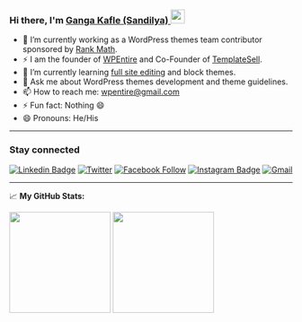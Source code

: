### Hi there, I'm <a href="https://www.kafleg.com.np" target="_blank"> Ganga Kafle (Sandilya) </a> <img src="https://media.giphy.com/media/hvRJCLFzcasrR4ia7z/giphy.gif" width="25px">

- 🔭 I’m currently working as a WordPress themes team contributor sponsored by [Rank Math](https://www.rankmath.com/).
- ⚡ I am the founder of [WPEntire](https://www.wpentire.com) and Co-Founder of [TemplateSell](https://www.templatesell.com).
- 🌱 I’m currently learning [full site editing](https://www.kafleg.com.np/what-is-full-site-editing/) and block themes. 
- 💬 Ask me about WordPress themes development and theme guidelines.
- 📫 How to reach me: wpentire@gmail.com
- ⚡ Fun fact: Nothing 😄
- 😄 Pronouns: He/His

<hr>

### Stay connected 
[![Linkedin Badge](https://img.shields.io/badge/-LinkedIn-0e76a8?style=flat-square&logo=Linkedin&logoColor=white)](https://www.linkedin.com/in/kafleg/) 
[![Twitter](https://img.shields.io/badge/%20-Twitter-black?color=14171A&labelColor=000&logo=twitter&logoColor=fff)](https://twitter.com/sandilyakafle) 
[![Facebook Follow](https://img.shields.io/badge/%20-Facebook-black?color=14171A&labelColor=1976d2&logo=facebook&logoColor=ffffff)](https://www.facebook.com/kafleg) 
[![Instagram Badge](https://img.shields.io/badge/-Instagram-e4405f?style=flat-square&logo=Instagram&logoColor=white)](https://instagram.com/kafle_g/)
[![Gmail](https://img.shields.io/badge/%20-@Email-black?color=14171A&labelColor=D44638&logo=gmail&logoColor=fff)](mailto:wpentire@gmail.com) 

<hr>

📈 **My GitHub Stats:**

<p>
<img height="180em" src="https://github-readme-stats.vercel.app/api?username=kafleg&show_icons=true&hide_border=true&&count_private=true&include_all_commits=true" />
  <img height="180em" src="https://github-readme-stats.vercel.app/api/top-langs/?username=kafleg&exclude_repo=KNN-Image-Classification&show_icons=true&hide_border=true&layout=compact&langs_count=8"/>
</p>

<!--
**kafleg/kafleg** is a ✨ _special_ ✨ repository because its `README.md` (this file) appears on your GitHub profile.

Here are some ideas to get you started:

- 🔭 I’m currently working on ....
- 🌱 I’m currently learning ...
- 👯 I’m looking to collaborate on ...
- 🤔 I’m looking for help with ...
- 💬 Ask me about ...
- 📫 How to reach me: ...
- 😄 Pronouns: ...
- ⚡ Fun fact: ...
-->
